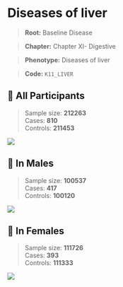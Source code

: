# Diseases of liver

> **Root:** Baseline Disease  

> **Chapter:** Chapter XI- Digestive  

> **Phenotype:** Diseases of liver  

> **Code:** `K11_LIVER`

## 🧪 All Participants  
> Sample size: **212263**  
> Cases: **810**  
> Controls: **211453**
<img src="/Disease/Figures/ALL/Baseline/K11_LIVER.png"/>
<CsvTable src="/Disease/Data/ALL/Baseline/LG_K11_LIVER.csv" label="🔍 View full results" />

## 👨 In Males  
> Sample size: **100537**  
> Cases: **417**  
> Controls: **100120**
<img src="/Disease/Figures/Male/Baseline/K11_LIVER.png"/>
<CsvTable src="/Disease/Data/Male/Baseline/LG_K11_LIVER.csv" label="🔍 View full results" />

## 👩 In Females  
> Sample size: **111726**  
> Cases: **393**  
> Controls: **111333**
<img src="/Disease/Figures/Female/Baseline/K11_LIVER.png"/>
<CsvTable src="/Disease/Data/Female/Baseline/LG_K11_LIVER.csv" label="🔍 View full results" />
